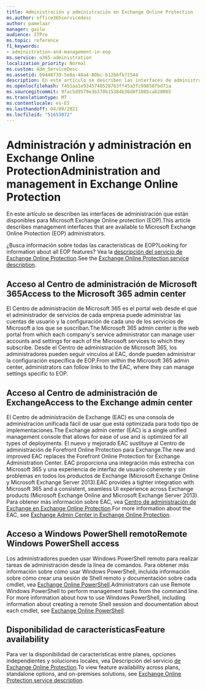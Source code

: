 ```yaml
---
title: Administración y administración en Exchange Online Protection
ms.author: office365servicedesc
author: pamelaar
manager: gailw
audience: ITPro
ms.topic: reference
f1_keywords:
- administration-and-management-in-eop
ms.service: o365-administration
localization_priority: Normal
ms.custom: Adm_ServiceDesc
ms.assetid: b9448f39-5e8a-48a4-80bc-b12b6fb72544
description: En este artículo se describen las interfaces de administración que están disponibles para Microsoft Exchange Online protection (EOP).
ms.openlocfilehash: f4b1aa1e9345740528763ff45a3fc99858fbd71a
ms.sourcegitcommit: 9fac5d9579e3b370b15384b36d0f1805cab20065
ms.translationtype: MT
ms.contentlocale: es-ES
ms.lasthandoff: 04/09/2021
ms.locfileid: "51653072"
---
```

# <a name="administration-and-management-in-exchange-online-protection"></a><span data-ttu-id="2be96-103">Administración y administración en Exchange Online Protection</span><span class="sxs-lookup"><span data-stu-id="2be96-103">Administration and management in Exchange Online Protection</span></span>

<span data-ttu-id="2be96-104">En este artículo se describen las interfaces de administración que están disponibles para Microsoft Exchange Online protection (EOP).</span><span class="sxs-lookup"><span data-stu-id="2be96-104">This article describes management interfaces that are available to Microsoft Exchange Online Protection (EOP) administrators.</span></span>
  
<span data-ttu-id="2be96-105">¿Busca información sobre todas las características de EOP?</span><span class="sxs-lookup"><span data-stu-id="2be96-105">Looking for information about all EOP features?</span></span> <span data-ttu-id="2be96-106">Vea la [descripción del servicio de Exchange Online Protection](exchange-online-protection-service-description.md).</span><span class="sxs-lookup"><span data-stu-id="2be96-106">See the [Exchange Online Protection service description](exchange-online-protection-service-description.md).</span></span>
  
## <a name="access-to-the-microsoft-365-admin-center"></a><span data-ttu-id="2be96-107">Acceso al Centro de administración de Microsoft 365</span><span class="sxs-lookup"><span data-stu-id="2be96-107">Access to the Microsoft 365 admin center</span></span>

<span data-ttu-id="2be96-108">El Centro de administración de Microsoft 365 es el portal web desde el que el administrador de servicios de cada empresa puede administrar las cuentas de usuario y la configuración de cada uno de los servicios de Microsoft a los que se suscriban.</span><span class="sxs-lookup"><span data-stu-id="2be96-108">The Microsoft 365 admin center is the web portal from which each company's service administrator can manage user accounts and settings for each of the Microsoft services to which they subscribe.</span></span> <span data-ttu-id="2be96-109">Desde el Centro de administración de Microsoft 365, los administradores pueden seguir vínculos al EAC, donde pueden administrar la configuración específica de EOP.</span><span class="sxs-lookup"><span data-stu-id="2be96-109">From within the Microsoft 365 admin center, administrators can follow links to the EAC, where they can manage settings specific to EOP.</span></span>
  
## <a name="access-to-the-exchange-admin-center"></a><span data-ttu-id="2be96-110">Acceso al Centro de administración de Exchange</span><span class="sxs-lookup"><span data-stu-id="2be96-110">Access to the Exchange admin center</span></span>

<span data-ttu-id="2be96-111">El Centro de administración de Exchange (EAC) es una consola de administración unificada fácil de usar que está optimizada para todo tipo de implementaciones.</span><span class="sxs-lookup"><span data-stu-id="2be96-111">The Exchange admin center (EAC) is a single unified management console that allows for ease of use and is optimized for all types of deployments.</span></span> <span data-ttu-id="2be96-112">El nuevo y mejorado EAC sustituye al Centro de administración de Forefront Online Protection para Exchange.</span><span class="sxs-lookup"><span data-stu-id="2be96-112">The new and improved EAC replaces the Forefront Online Protection for Exchange Administration Center.</span></span> <span data-ttu-id="2be96-113">EAC proporciona una integración más estrecha con Microsoft 365 y una experiencia de interfaz de usuario coherente y sin problemas en todos los productos de Exchange (Microsoft Exchange Online y Microsoft Exchange Server 2013).</span><span class="sxs-lookup"><span data-stu-id="2be96-113">EAC provides a tighter integration with Microsoft 365 and a consistent, seamless UI experience across Exchange products (Microsoft Exchange Online and Microsoft Exchange Server 2013).</span></span> <span data-ttu-id="2be96-114">Para obtener más información sobre EAC, vea [Centro de administración de Exchange en Exchange Online Protection](/microsoft-365/security/office-365-security/exchange-admin-center-in-exchange-online-protection-eop).</span><span class="sxs-lookup"><span data-stu-id="2be96-114">For more information about the EAC, see [Exchange Admin Center in Exchange Online Protection](/microsoft-365/security/office-365-security/exchange-admin-center-in-exchange-online-protection-eop).</span></span>
  
## <a name="remote-windows-powershell-access"></a><span data-ttu-id="2be96-115">Acceso a Windows PowerShell remoto</span><span class="sxs-lookup"><span data-stu-id="2be96-115">Remote Windows PowerShell access</span></span>

 <span data-ttu-id="2be96-p104">Los administradores pueden usar Windows PowerShell remoto para realizar tareas de administración desde la línea de comandos. Para obtener más información sobre cómo usar Windows PowerShell, incluida información sobre cómo crear una sesión de Shell remoto y documentación sobre cada cmdlet, vea [Exchange Online PowerShell](/powershell/exchange/exchange-online-powershell).</span><span class="sxs-lookup"><span data-stu-id="2be96-p104">Administrators can use Remote Windows PowerShell to perform management tasks from the command line. For more information about how to use Windows PowerShell, including information about creating a remote Shell session and documentation about each cmdlet, see [Exchange Online PowerShell](/powershell/exchange/exchange-online-powershell).</span></span>
  
## <a name="feature-availability"></a><span data-ttu-id="2be96-118">Disponibilidad de características</span><span class="sxs-lookup"><span data-stu-id="2be96-118">Feature availability</span></span>

<span data-ttu-id="2be96-119">Para ver la disponibilidad de características entre planes, opciones independientes y soluciones locales, vea Descripción del servicio [de Exchange Online Protection](exchange-online-protection-service-description.md).</span><span class="sxs-lookup"><span data-stu-id="2be96-119">To view feature availability across plans, standalone options, and on-premises solutions, see [Exchange Online Protection service description](exchange-online-protection-service-description.md).</span></span>
